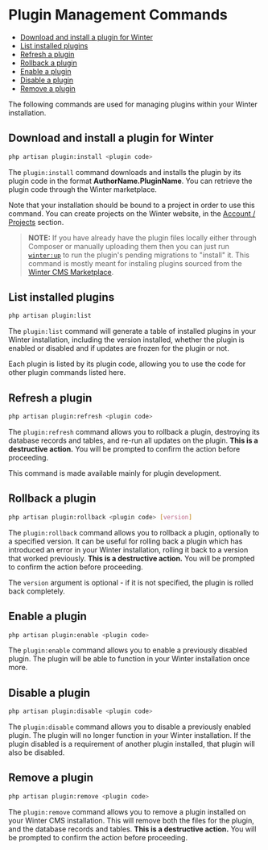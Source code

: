 # Plugin Management Commands

- [Download and install a plugin for Winter](#plugin-install)
- [List installed plugins](#plugin-list)
- [Refresh a plugin](#plugin-refresh)
- [Rollback a plugin](#plugin-rollback)
- [Enable a plugin](#plugin-enable)
- [Disable a plugin](#plugin-disable)
- [Remove a plugin](#plugin-remove)

The following commands are used for managing plugins within your Winter installation.

<a name="plugin-install"></a>
## Download and install a plugin for Winter

```bash
php artisan plugin:install <plugin code>
```

The `plugin:install` command downloads and installs the plugin by its plugin code in the format **AuthorName.PluginName**. You can retrieve the plugin code through the Winter marketplace.

Note that your installation should be bound to a project in order to use this command. You can create projects on the Winter website, in the [Account / Projects](https://wintercms.com/account/project/dashboard) section.

> **NOTE:** If you have already have the plugin files locally either through Composer or manually uploading them then you can just run [`winter:up`](#console-up-command) to run the plugin's pending migrations to "install" it. This command is mostly meant for instaling plugins sourced from the [Winter CMS Marketplace](https://wintercms.com/marketplace).

<a name="plugin-list"></a>
## List installed plugins

```bash
php artisan plugin:list
```

The `plugin:list` command will generate a table of installed plugins in your Winter installation, including the version installed, whether the plugin is enabled or disabled and if updates are frozen for the plugin or not.

Each plugin is listed by its plugin code, allowing you to use the code for other plugin commands listed here.

<a name="plugin-refresh"></a>
## Refresh a plugin

```bash
php artisan plugin:refresh <plugin code>
```

The `plugin:refresh` command allows you to rollback a plugin, destroying its database records and tables, and re-run all updates on the plugin. **This is a destructive action.** You will be prompted to confirm the action before proceeding.

This command is made available mainly for plugin development.

<a name="plugin-rollback"></a>
## Rollback a plugin

```bash
php artisan plugin:rollback <plugin code> [version]
```

The `plugin:rollback` command allows you to rollback a plugin, optionally to a specified version. It can be useful for rolling back a plugin which has introduced an error in your Winter installation, rolling it back to a version that worked previously. **This is a destructive action.** You will be prompted to confirm the action before proceeding.

The `version` argument is optional - if it is not specified, the plugin is rolled back completely.

<a name="plugin-enable"></a>
## Enable a plugin

```bash
php artisan plugin:enable <plugin code>
```

The `plugin:enable` command allows you to enable a previously disabled plugin. The plugin will be able to function in your Winter installation once more.

<a name="plugin-disable"></a>
## Disable a plugin

```bash
php artisan plugin:disable <plugin code>
```

The `plugin:disable` command allows you to disable a previously enabled plugin. The plugin will no longer function in your Winter installation. If the plugin disabled is a requirement of another plugin installed, that plugin will also be disabled.

<a name="plugin-remove"></a>
## Remove a plugin

```bash
php artisan plugin:remove <plugin code>
```

The `plugin:remove` command allows you to remove a plugin installed on your Winter CMS installation. This will remove both the files for the plugin, and the database records and tables. **This is a destructive action.** You will be prompted to confirm the action before proceeding.
